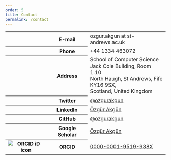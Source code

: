 ```yaml
---
order: 5
title: Contact
permalink: /contact
---
```



<div class="table-responsive">
<table class="table">
    <tr>
        <th style="text-align:center">
            <i class="fa fa-2x fa-pencil" aria-hidden="true"></i>
        </th>
        <th>
            E-mail
        </th>
        <td>ozgur.akgun at st-andrews.ac.uk</td>
    </tr>
    <tr>
        <th style="text-align:center">
            <i class="fa fa-2x fa-phone" aria-hidden="true"></i>
        </th>
        <th>
            Phone
        </th>
        <td>+44 1334 463072</td>
    </tr>
    <tr>
        <th style="text-align:center">
            <i class="fa fa-2x fa-location-arrow" aria-hidden="true"></i>
        </th>
        <th>
            Address
        </th>
        <td>
            School of Computer Science<br>
            Jack Cole Building, Room 1.10<br>
            North Haugh, St Andrews, Fife<br>
            KY16 9SX,<br>
            Scotland, United Kingdom
        </td>
    </tr>
    <tr>
        <th style="text-align:center">
            <i class="fa fa-2x fa-twitter-square" aria-hidden="true"></i>
        </th>
        <th>
            Twitter
        </th>
        <td><a href="https://twitter.com/ozgurakgun">@ozgurakgun</a></td>
    </tr>
    <tr>
        <th style="text-align:center">
            <i class="fa fa-2x fa-linkedin-square" aria-hidden="true"></i>
        </th>
        <th>
            LinkedIn
        </th>
        <td><a href="https://www.linkedin.com/in/%C3%B6zg%C3%BCr-akg%C3%BCn-54a25577">Özgür Akgün</a></td>
    </tr>
    <tr>
        <th style="text-align:center">
            <i class="fa fa-2x fa-github" aria-hidden="true"></i>
        </th>
        <th>
            GitHub
        </th>
        <td><a href="https://github.com/ozgurakgun">@ozgurakgun</a></td>
    </tr>
    <tr>
        <th style="text-align:center">
            <i class="fa fa-2x fa-google" aria-hidden="true"></i>
        </th>
        <th>
            Google Scholar
        </th>
        <td><a href="https://scholar.google.co.uk/citations?user=heG7k-gAAAAJ&hl=en">Özgür Akgün</a></td>
    </tr>
    <tr>
        <th style="text-align:center">
            <img src="https://orcid.org/sites/default/files/images/orcid_32x32.png" style="" alt="ORCID iD icon">
        </th>
        <th>
            ORCID
        </th>
        <td>
            <a href="https://orcid.org/0000-0001-9519-938X">0000-0001-9519-938X</a>
        </td>
    </tr>
</table>
</div>
